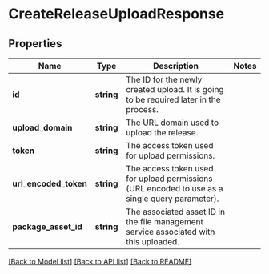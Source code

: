 # CreateReleaseUploadResponse

## Properties
Name | Type | Description | Notes
------------ | ------------- | ------------- | -------------
**id** | **string** | The ID for the newly created upload. It is going to be required later in the process. | 
**upload_domain** | **string** | The URL domain used to upload the release. | 
**token** | **string** | The access token used for upload permissions. | 
**url_encoded_token** | **string** | The access token used for upload permissions (URL encoded to use as a single query parameter). | 
**package_asset_id** | **string** | The associated asset ID in the file management service associated with this uploaded. | 

[[Back to Model list]](../README.md#documentation-for-models) [[Back to API list]](../README.md#documentation-for-api-endpoints) [[Back to README]](../README.md)


